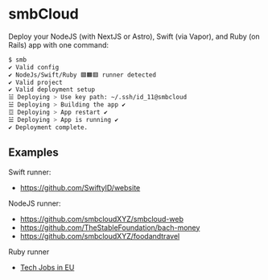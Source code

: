 # smbCloud

Deploy your NodeJS (with NextJS or Astro), Swift (via Vapor), and Ruby (on Rails) app with one command:
```bash
$ smb
✔ Valid config
✔ NodeJs/Swift/Ruby 🟩🟧🟥 runner detected
✔ Valid project
✔ Valid deployment setup
☱ Deploying > Use key path: ~/.ssh/id_11@smbcloud
☱ Deploying > Building the app ✔
☲ Deploying > App restart ✔
☱ Deploying > App is running ✔
✔ Deployment complete.
```

## Examples

Swift runner:
- https://github.com/SwiftyID/website

NodeJS runner: 
- https://github.com/smbcloudXYZ/smbcloud-web
- https://github.com/TheStableFoundation/bach-money
- https://github.com/smbcloudXYZ/foodandtravel

Ruby runner
- [Tech Jobs in EU](https://techjobsineu.5mb.app/)
